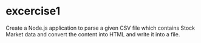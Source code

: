 # excercise1
Create a Node.js application to parse a given CSV file which contains Stock Market data and convert the content into HTML and write it into a file.

